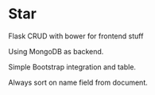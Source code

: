 # Star
Flask CRUD with bower for frontend stuff


Using MongoDB as backend.

Simple Bootstrap integration and table.


Always sort on name field from document.
